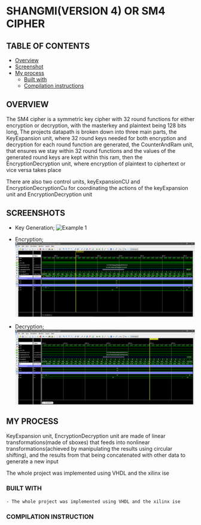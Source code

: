 # SHANGMI(VERSION 4) OR SM4 CIPHER


## TABLE OF CONTENTS
- [Overview](#overview)
- [Screenshot](#screenshot)
- [My process](#process)
  - [Built with](#built_with)
  - [Compilation instructions](#compilation_instruction)

## OVERVIEW
The SM4 cipher is a symmetric key cipher with 32 round functions for either encryption or decryption, with the masterkey and plaintext being 128 bits long, The projects datapath is broken down into three main parts, the KeyExpansion unit, where 32 round keys needed for both encryption and decryption for each round function are generated, the CounterAndRam unit, that ensures we stay within 32 round functions and the values of the generated round keys are kept within this ram, then the EncryptionDecryption unit, where encryption of plaintext to ciphertext or vice versa takes place

There are also two control units, keyExpansionCU and EncryptionDecryptionCu for coordinating the actions of the keyExpansion unit and EncryptionDecryption unit


## SCREENSHOTS
- Key Generation;
![Example 1](screenshots/key.png)

- Encryption;
![Example 2](screenshots/enc.png)

- Decryption;
![Example 2](screenshots/dec.png)


## MY PROCESS
KeyExpansion unit, EncryptionDecryption unit are made of linear transformations(made of sboxes) that feeds into nonlinear transformations(achieved by manipulating the results using circular shifting), and the results from that being concatenated with other data to generate a new input

The whole project was implemented using VHDL and the xilinx ise
 

### BUILT WITH
    - The whole project was implemented using VHDL and the xilinx ise


### COMPILATION INSTRUCTION


